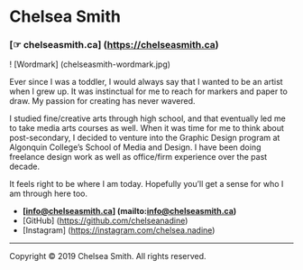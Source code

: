 # Chelsea Smith

### [☞ chelseasmith.ca] (https://chelseasmith.ca)

! [Wordmark] (chelseasmith-wordmark.jpg)

Ever since I was a toddler, I would always say that I wanted to be an artist when I grew up. It was instinctual for me to reach for markers and paper to draw. My passion for creating has never wavered.

I studied fine/creative arts through high school, and that eventually led me to take media arts courses as well. When it was time for me to think about post-secondary, I decided to venture into the Graphic Design program at Algonquin College’s School of Media and Design. I have been doing freelance design work as well as office/firm experience over the past decade.

It feels right to be where I am today. Hopefully you’ll get a sense for who I am through here too.

- **[info@chelseasmith.ca] (mailto:info@chelseasmith.ca)**
- [GitHub] (https://github.com/chelseanadine)
- [Instagram] (https://instagram.com/chelsea.nadine)

---

Copyright © 2019 Chelsea Smith. All rights reserved.

